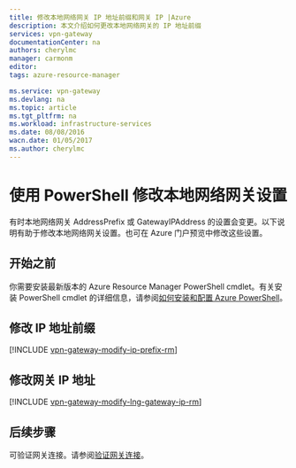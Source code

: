 ```yaml
---
title: 修改本地网络网关 IP 地址前缀和网关 IP |Azure
description: 本文介绍如何更改本地网络网关的 IP 地址前缀
services: vpn-gateway
documentationCenter: na
authors: cherylmc
manager: carmonm
editor: 
tags: azure-resource-manager

ms.service: vpn-gateway
ms.devlang: na
ms.topic: article
ms.tgt_pltfrm: na
ms.workload: infrastructure-services
ms.date: 08/08/2016
wacn.date: 01/05/2017
ms.author: cherylmc
---
```


# 使用 PowerShell 修改本地网络网关设置

有时本地网络网关 AddressPrefix 或 GatewayIPAddress 的设置会变更。以下说明有助于修改本地网络网关设置。也可在 Azure 门户预览中修改这些设置。

## 开始之前
	
你需要安装最新版本的 Azure Resource Manager PowerShell cmdlet。有关安装 PowerShell cmdlet 的详细信息，请参阅[如何安装和配置 Azure PowerShell](https://docs.microsoft.com/powershell/azureps-cmdlets-docs)。

## 修改 IP 地址前缀

[!INCLUDE [vpn-gateway-modify-ip-prefix-rm](../../includes/vpn-gateway-modify-ip-prefix-rm-include.md)]

## 修改网关 IP 地址

[!INCLUDE [vpn-gateway-modify-lng-gateway-ip-rm](../../includes/vpn-gateway-modify-lng-gateway-ip-rm-include.md)]

## 后续步骤

可验证网关连接。请参阅[验证网关连接](./vpn-gateway-verify-connection-resource-manager.md)。

<!---HONumber=Mooncake_0822_2016-->